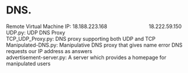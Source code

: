 # DNS. 
Remote Virtual Machine IP: 18.188.223.168  
                           18.222.59.150  
UDP.py: UDP DNS Proxy  
TCP_UDP_Proxy.py: DNS proxy supporting both UDP and TCP  
Manipulated-DNS.py: Manipulative DNS proxy that gives name error DNS requests our IP address as answers  
advertisement-server.py: A server which provides a homepage for manipulated users  

